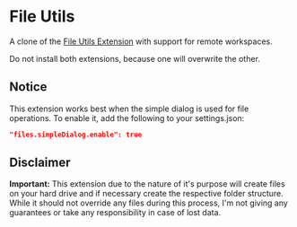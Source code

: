 # File Utils

A clone of the [File Utils Extension](https://marketplace.visualstudio.com/items?itemName=sleistner.vscode-fileutils) with support for remote workspaces.

Do not install both extensions, because one will overwrite the other.

## Notice

This extension works best when the simple dialog is used for file operations. To enable it, add the following to your settings.json:

```json
"files.simpleDialog.enable": true
```

## Disclaimer

**Important:** This extension due to the nature of it's purpose will create files on your hard drive and if necessary create the respective folder structure. While it should not override any files during this process, I'm not giving any guarantees or take any responsibility in case of lost data.
